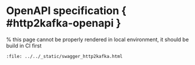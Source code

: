 # OpenAPI specification { #http2kafka-openapi }

% this page cannot be properly rendered in local environment, it should be build in CI first

<!-- TODO: include -->

```{raw} html
:file: ../../_static/swagger_http2kafka.html
```
